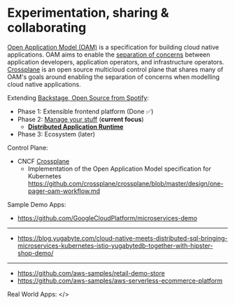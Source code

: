 # Experimentation, sharing & collaborating

[Open Application Model (OAM)](https://github.com/oam-dev/spec) is a specification for building cloud native applications. OAM aims to enable the [separation of concerns](https://github.com/oam-dev/spec/blob/d16d5add/introduction.md) between application developers, application operators, and infrastructure operators. [Crossplane](https://crossplane.io/) is an open source multicloud control plane that shares many of OAM's goals around enabling the separation of concerns when modelling cloud native applications.
  
Extending [Backstage, Open Source from Spotify](https://backstage.io/):
  * Phase 1: Extensible frontend platform (Done ✅) 
  * Phase 2: [Manage your stuff](https://backstage.io/blog/2020/05/22/phase-2-service-catalog) (**current focus**)
    * [**Distributed Application Runtime**](https://dapr.io/)
  * Phase 3: Ecosystem (later)

Control Plane:  
* CNCF [Crossplane](https://github.com/crossplane/crossplane)
  * Implementation of the Open Application Model specification for Kubernetes https://github.com/crossplane/crossplane/blob/master/design/one-pager-oam-workflow.md
       
Sample Demo Apps:  
  * https://github.com/GoogleCloudPlatform/microservices-demo
 ---
 * https://blog.yugabyte.com/cloud-native-meets-distributed-sql-bringing-microservices-kubernetes-istio-yugabytedb-together-with-hipster-shop-demo/
 ---  
  * https://github.com/aws-samples/retail-demo-store
  * https://github.com/aws-samples/aws-serverless-ecommerce-platform
 
Real World Apps:
</>
